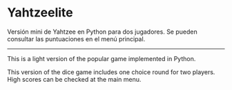 # Yahtzeelite

Versión mini de Yahtzee en Python para dos jugadores. Se pueden consultar las puntuaciones en el menú principal.

--------------------------------------------------------------------------------------------------------------------


This is a light version of the popular game implemented in Python. 

This version of the dice game includes one choice round for two players. High scores can be checked at the main menu.
